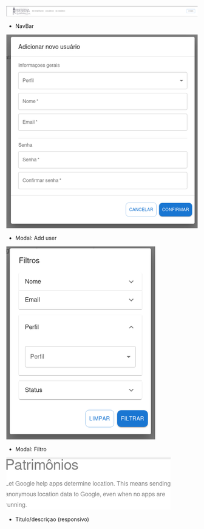 
![alt text](https://github.com/IanGuim/ui-components/blob/main/public/screenshot/navbar.png)
- NavBar

![alt text](https://github.com/IanGuim/ui-components/blob/main/public/screenshot/adduser.png)
- Modal: Add user

![alt text](https://github.com/IanGuim/ui-components/blob/main/public/screenshot/filtro.png)
- Modal: Filtro

![alt text](https://github.com/IanGuim/ui-components/blob/main/public/screenshot/Titulo.png)
- Titulo/descriçao (responsivo)
